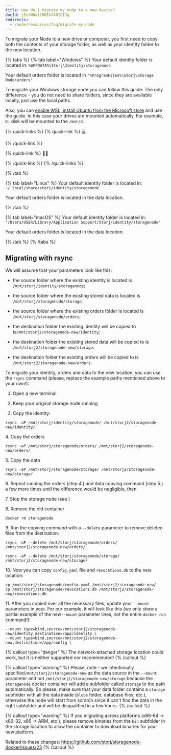 ```yaml
---
title: How do I migrate my node to a new device?
docId: jEntWNvi2M6Eo74NICIJg
redirects:
  - /node/resources/faq/migrate-my-node
---
```


To migrate your Node to a new drive or computer, you first need to copy both the contents of your storage folder, as well as your identity folder to the new location.

{% tabs %}
{% tab label="Windows" %}
Your default identity folder is located in: `%APPDATA%\Storj\Identity\storagenode`

Your default orders folder is located in `"%ProgramFiles%\Storj\Storage Node\orders"`

To migrate your Windows storage node you can follow this guide: [](docId:NGHe10jmn-kdgzTf3FUz0) The only difference - you do not need to share folders, since they are available locally, just use the local paths.

Also, you can [enable WSL, install Ubuntu from the Microsoft store](https://docs.microsoft.com/en-us/windows/wsl/install-win10) and use the [](docId:jEntWNvi2M6Eo74NICIJg) guide. In this case your drives are mounted automatically. For example, `D:` disk will be mounted to the `/mnt/d`.

{% quick-links %}
{% quick-link %}
💻

[](docId:PsB_5Yp43KeN0DszuE2DN)
{% /quick-link %}

{% quick-link %}
✍🏼

[](docId:aKZt7A92CnGjPy1JY1YpF)
{% /quick-link %}
{% /quick-links %}

{% /tab %}

{% tab label="Linux" %}
Your default identity folder is located in: `~/.local/share/storj/identity/storagenode`

Your default orders folder is located in the data location.

[](docId:jEntWNvi2M6Eo74NICIJg)
{% /tab %}

{% tab label="macOS" %}
Your default identity folder is located in: `"/Users/USER/Library/Application Support/Storj/identity/storagenode"`

Your default orders folder is located in the data location.

[](docId:jEntWNvi2M6Eo74NICIJg)
{% /tab %}
{% /tabs %}

## Migrating with rsync

We will assume that your parameters look like this:

- the source folder where the existing identity is located is `/mnt/storj/identity/storagenode`;

- the source folder where the existing stored data is located is `/mnt/storj/storagenode/storage`;

- the source folder where the existing orders folder is located is `/mnt/storj/storagenode/orders`;

- the destination folder the existing identity will be copied to is`/mnt/storj2/storagenode-new/identity`;

- the destination folder the existing stored data will be copied to is `/mnt/storj2/storagenode-new/storage`.

- the destination folder the existing orders will be copied to is `/mnt/storj2/storagenode-new/orders`.

To migrate your identity, orders and data to the new location, you can use the `rsync` command (please, replace the example paths mentioned above to your own!):

1.  Open a new terminal

2.  Keep your original storage node running

3.  Copy the identity:

```shell
rsync -aP /mnt/storj/identity/storagenode/ /mnt/storj2/storagenode-new/identity/
```

4\. Copy the orders

```shell
rsync -aP /mnt/storj/storagenode/orders/ /mnt/storj2/storagenode-new/orders/
```

5\. Copy the data

```shell
rsync -aP /mnt/storj/storagenode/storage/ /mnt/storj2/storagenode-new/storage/
```

6\. Repeat running the orders (step 4.) and data copying command (step 5.) a few more times until the difference would be negligible, then

7\. Stop the storage node (see [](docId:Zh_lD6UPciHT53wOWuAoD) )

8\. Remove the old container

```shell
docker rm storagenode
```

9\. Run the copying command with a `--delete` parameter to remove deleted files from the destination:

```shell
rsync -aP --delete /mnt/storj/storagenode/orders/ /mnt/storj2/storagenode-new/orders/
```

```shell
rsync -aP --delete /mnt/storj/storagenode/storage/ /mnt/storj2/storagenode-new/storage/
```

10\. Now you can copy `config.yaml` file and `revocations.db` to the new location:

```shell
cp /mnt/storj/storagenode/config.yaml /mnt/storj2/storagenode-new/
cp /mnt/storj/storagenode/revocations.db /mnt/storj2/storagenode-new/revocations.db
```

11\. After you copied over all the necessary files, update your `--mount` parameters in your[](docId:HaDkV_0aWg9OJoBe53o-J). For our example, it will look like this (we only show a partial example of the new`--mount` parameter lines, not the entire `docker run` command!):

```shell
--mount type=bind,source=/mnt/storj2/storagenode-new/identity,destination=/app/identity \
--mount type=bind,source=/mnt/storj2/storagenode-new,destination=/app/config \
```

{% callout type="danger"  %}
The network-attached storage location could work, but it is neither supported nor recommended!
{% /callout %}

{% callout type="warning"  %}
Please, note - we intentionally specified`/mnt/storj2/storagenode-new` as the data source in the `--mount` parameter and not `/mnt/storj2/storagenode-new/storage` because the `storagenode` docker container will add a subfolder called `storage` to the path automatically. So please, make sure that your data folder contains a `storage` subfolder with all the data inside (`blobs` folder, database files, etc.), otherwise the node will start from scratch since it can't find the data in the right subfolder and will be disqualified in a few hours.
{% /callout %}

{% callout type="warning"  %}
If you migrating across platforms (x86-64 -> x86-32, x86 -> ARM, etc.), please remove binaries from the `bin` subfolder in the storage location to allow the container to download binaries for your new platform.

Related to these changes: https://github.com/storj/storagenode-docker/issues/23
{% /callout %}
